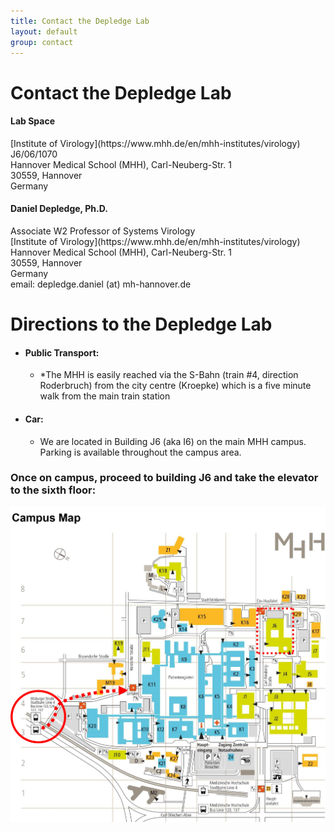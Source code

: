 ```yaml
---
title: Contact the Depledge Lab
layout: default
group: contact
---
```


# Contact the Depledge Lab


<div class="row">

<div class="col-md-4">

  <h4>Lab Space</h4>
  [Institute of Virology](https://www.mhh.de/en/mhh-institutes/virology)<br>
  J6/06/1070<br>
  Hannover Medical School (MHH), Carl-Neuberg-Str. 1<br>
  30559, Hannover<br>
  Germany<br>

</div>

<div class="col-md-4">

  <h4>Daniel Depledge, Ph.D.</h4>
  Associate W2 Professor of Systems Virology<br>
  [Institute of Virology](https://www.mhh.de/en/mhh-institutes/virology)<br>
  Hannover Medical School (MHH), Carl-Neuberg-Str. 1<br>
  30559, Hannover<br>
  Germany<br>
  email: depledge.daniel (at) mh-hannover.de<br>

</div>



</div>

# Directions to the Depledge Lab
* #### Public Transport:
  * *The MHH is easily reached via the S-Bahn (train #4, direction Roderbruch) from the city centre (Kroepke) which is a five minute walk from the main train station
* #### Car:
  * We are located in Building J6 (aka I6) on the main MHH campus. Parking is available throughout the campus area.

### Once on campus, proceed to building J6 and take the elevator to the sixth floor:
<img class="img-fluid" src="/static/img/mhh_campus_map.jpg" alt="Map of the MHH">
